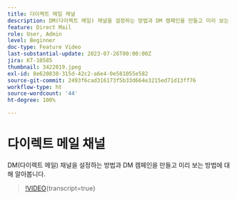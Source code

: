 ```yaml
---
title: 다이렉트 메일 채널
description: DM(다이렉트 메일) 채널을 설정하는 방법과 DM 캠페인을 만들고 미리 보는 방법에 대해 알아봅니다.
feature: Direct Mail
role: User, Admin
level: Beginner
doc-type: Feature Video
last-substantial-update: 2023-07-26T00:00:00Z
jira: KT-10585
thumbnail: 3422019.jpeg
exl-id: 8e620838-315d-42c2-a6e4-0e581055e582
source-git-commit: 2493f6cad316173f5b33d664e3215ed71d13ff76
workflow-type: ht
source-wordcount: '44'
ht-degree: 100%

---
```


# 다이렉트 메일 채널

DM(다이렉트 메일) 채널을 설정하는 방법과 DM 캠페인을 만들고 미리 보는 방법에 대해 알아봅니다.

>[!VIDEO](https://video.tv.adobe.com/v/3422019/?learn=on){transcript=true}

